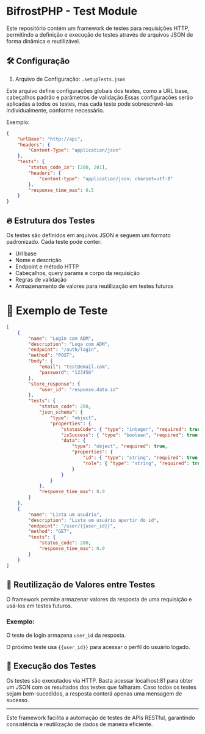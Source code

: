 # BifrostPHP - Test Module

Este repositório contém um framework de testes para requisições HTTP, permitindo a definição e execução de testes através de arquivos JSON de forma dinâmica e reutilizável.

## 🛠️ Configuração

1. Arquivo de Configuração: `.setupTests.json`

Este arquivo define configurações globais dos testes, como a URL base, cabeçalhos padrão e parâmetros de validação.Essas configurações serão aplicadas a todos os testes, mas cada teste pode sobrescrevê-las individualmente, conforme necessário.

Exemplo:
```json
{
    "urlBase": "http://api",
    "headers": {
        "Content-Type": "application/json"
    },
    "tests": {
        "status_code_in": [200, 201],
        "headers": {
            "content-type": "application/json; charset=utf-8"
        },
        "response_time_max": 0.5
    }
}
```

## 🔥 Estrutura dos Testes

Os testes são definidos em arquivos JSON e seguem um formato padronizado. Cada teste pode conter:

* Url base
* Nome e descrição
* Endpoint e método HTTP
* Cabeçalhos, query params e corpo da requisição
* Regras de validação
* Armazenamento de valores para reutilização em testes futuros

# 📌 Exemplo de Teste
```json
[
    {
        "name": "Login com ADM",
        "description": "Loga com ADM",
        "endpoint": "/auth/login",
        "method": "POST",
        "body": {
            "email": "test@email.com",
            "password": "123456"
        },
        "store_response": {
            "user_id": "response.data.id"
        },
        "tests": {
            "status_code": 200,
            "json_schema": {
                "type": "object",
                "properties": {
                    "statusCode": { "type": "integer", "required": true },
                    "isSuccess": { "type": "boolean", "required": true },
                    "data": {
                        "type": "object", "required": true,
                        "properties": {
                            "id": { "type": "string", "required": true },
                            "role": { "type": "string", "required": true }
                        }
                    }
                }
            },
            "response_time_max": 0.9
        }
    },
    {
        "name": "Lista um usuário",
        "description": "Lista um usuário apartir do id",
        "endpoint": "/user/{{user_id}}",
        "method": "GET",
        "tests": {
            "status_code": 200,
            "response_time_max": 0.9
        }
    }
]
```

## 🔄 Reutilização de Valores entre Testes

O framework permite armazenar valores da resposta de uma requisição e usá-los em testes futuros.

### Exemplo:

O teste de login armazena `user_id` da resposta.

O próximo teste usa `{{user_id}}` para acessar o perfil do usuário logado.

## 🚀 Execução dos Testes

Os testes são executados via HTTP. Basta acessar localhost:81 para obter um JSON com os resultados dos testes que falharam. Caso todos os testes sejam bem-sucedidos, a resposta conterá apenas uma mensagem de sucesso.

---

Este framework facilita a automação de testes de APIs RESTful, garantindo consistência e reutilização de dados de maneira eficiente.

